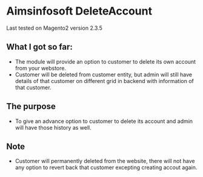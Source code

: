 Aimsinfosoft DeleteAccount
==========================

Last tested on Magento2 version 2.3.5


What I got so far:
----------

- The module will provide an option to customer to delete its own account from your webstore.
- Customer will be deleted from customer entity, but admin will still have details of that customer on different grid in backend with information of that customer.


The purpose
----------
- To give an advance option to customer to delete its account and admin will have those history as well.
   
   
Note
------------
- Customer will permanently deleted from the website, there will not have any option to revert back that customer excepting creating accout again.
     